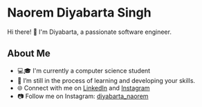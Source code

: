 # Naorem Diyabarta Singh
Hi there! 👋 I'm Diyabarta, a passionate software engineer.


## About Me

- 💻🎓 I'm currently a computer science student
- 🌱 I’m still in the process of learning and developing your skills.
- 🌐 Connect with me on [LinkedIn](https://www.linkedin.com/in/diyabarta-naorem/) and [Instagram](https://www.instagram.com/diyabarta_naorem/)
- 📷 Follow me on Instagram: [diyabarta_naorem](https://www.instagram.com/diyabarta_naorem/)

<!--
Here are some ideas to get you started:
- 🔭 I’m currently working on ...
- 🌱 I’m currently learning ...
- 👯 I’m looking to collaborate on ...
- 🤔 I’m looking for help with ...
- 💬 Ask me about ...
- 📫 How to reach me: ...
- 😄 Pronouns: ...
- ⚡ Fun fact: ...
- ✉️ Subscribe to my Substack: [EvCodes on Substack](https://substack.com/@evcodes)
💬 Check my blog on all things about technical topics on code and software development: [Hashnode](https://hashnode.com/@evangelostriescoding)
-->
